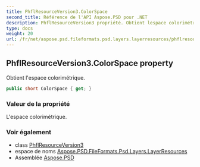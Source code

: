 ```yaml
---
title: PhflResourceVersion3.ColorSpace
second_title: Référence de l'API Aspose.PSD pour .NET
description: PhflResourceVersion3 propriété. Obtient lespace colorimétrique.
type: docs
weight: 20
url: /fr/net/aspose.psd.fileformats.psd.layers.layerresources/phflresourceversion3/colorspace/
---
```

## PhflResourceVersion3.ColorSpace property

Obtient l'espace colorimétrique.

```csharp
public short ColorSpace { get; }
```

### Valeur de la propriété

L'espace colorimétrique.

### Voir également

* class [PhflResourceVersion3](../)
* espace de noms [Aspose.PSD.FileFormats.Psd.Layers.LayerResources](../../phflresourceversion3/)
* Assemblée [Aspose.PSD](../../../)


